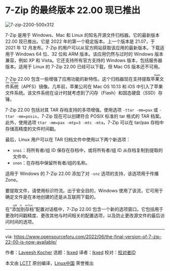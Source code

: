 [#]: subject: "The Final Version Of 7-Zip 22.00 Is Now Available"
[#]: via: "https://www.opensourceforu.com/2022/06/the-final-version-of-7-zip-22-00-is-now-available/"
[#]: author: "Laveesh Kocher https://www.opensourceforu.com/author/laveesh-kocher/"
[#]: collector: "lkxed"
[#]: translator: "lkxed"
[#]: reviewer: " "
[#]: publisher: " "
[#]: url: " "

7-Zip 的最终版本 22.00 现已推出
======
![7-zip-2200-500x312][1]

7-Zip 是用于 Windows、Mac 和 Linux 的知名开源文件归档器。它的最新版本 22.00 现已推出。它是 2022 年的第一个稳定版本。上一个版本是 21.07，于 2021 年 12 月发布。7-Zip 的用户可以从官方网站获取该应用的最新版本。下载适用于 Windows 64 位、32 位和 ARM 版本。该应用仍然与过时的 Windows 版本兼容，例如 XP 和 Vista。它还支持所有官方支持的 Windows 版本，包括服务器版本。适用于 Linux 的 7-Zip 22.00 已经可以下载，但 Mac OS 版本还不可用。

7-Zip 22.00 包含一些增强了应用功能的新特性。这个归档器现在支持提取<ruby>苹果文件系统<rt>Apple File System</rt></ruby>（APFS）镜像。几年前，苹果公司在 Mac OS 10.13 和 iOS 中引入了苹果文件系统。该文件系统在设计时就考虑到了闪存（Flash）和固态硬盘（SSD）存锤。

7-Zip 22.00 包括对其 TAR 存档支持的多项增强。使用选项 `-ttar -mm=pax` 或 `-ttar -mm=posix`，7-Zip 现在可以创建符合 POSIX 标准的 tar 格式的 TAR 档案。此外，使用选项 `ttar -mm=pax -mtp=3 -mtc -mta`，7-Zip 可以在 tar/pax 存档中存储高精度的文件时间戳。

最后，Linux 用户可以在 TAR 归档文件中使用以下两个新选项：

* `snoi`：将所有者/组 ID 保存在存档中，或将所有者/组 ID 从存档复制到提取的文件中。
* `snon`：在存档中保留所有者/组的名称。

适用于 Windows 的 7-Zip 22.00 添加了对 `-snz` 选项的支持，该选项用于传播 Zone。

要提取文件，请使用标识符流。出于安全目的，Windows 使用了该流，它可用于确定文件是在本地创建的还是从互联网下载的。

在“<ruby>添加到存档<rt>add to archive</rt></ruby>”配置对话框中，7-Zip 22.00 包含一个新的选项窗口。它包括用于更改时间戳精度、更改其他与时间相关的配置选项，以及防止更改源文件的最后访问时间的选项。

--------------------------------------------------------------------------------

via: https://www.opensourceforu.com/2022/06/the-final-version-of-7-zip-22-00-is-now-available/

作者：[Laveesh Kocher][a]
选题：[lkxed][b]
译者：[lkxed](https://github.com/lkxed)
校对：[校对者ID](https://github.com/校对者ID)

本文由 [LCTT](https://github.com/LCTT/TranslateProject) 原创编译，[Linux中国](https://linux.cn/) 荣誉推出

[a]: https://www.opensourceforu.com/author/laveesh-kocher/
[b]: https://github.com/lkxed
[1]: https://www.opensourceforu.com/wp-content/uploads/2022/06/7-zip-2200-500x312-1.jpg
